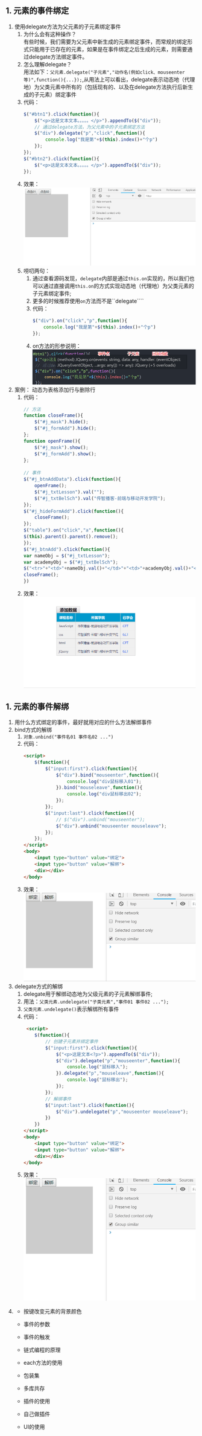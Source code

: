 ## 1. 元素的事件绑定
1. 使用delegate方法为父元素的子元素绑定事件
    1. 为什么会有这种操作？  
        有些时候，我们需要为父元素中新生成的元素绑定事件，而常规的绑定形式只能用于已存在的元素，如果是在事件绑定之后生成的元素，则需要通过delegate方法绑定事件。
    1. 怎么理解delegate？  
        用法如下：```父元素.delegate("子元素","动作名(例如click、mouseenter等)",function(){...});```,从用法上可以看出，delegate表示动态地（代理地）为父类元素中所有的（包括现有的、以及在delegate方法执行后新生成的子元素）绑定事件
    1. 代码：  
        ``` js  
        $("#btn1").click(function(){
            $("<p>这是文本文本。。。。。</p>").appendTo($("div"));
            // 通过delegate方法，为父元素中的子元素绑定方法
            $("div").delegate("p","click",function(){
                console.log("我是第"+$(this).index()+"个p")
            });
        });
        $("#btn2").click(function(){
            $("<p>这是文本文本。。。。。</p>").appendTo($("div"));
        });
        ```
    1. 效果：  
        ![image text](images/代理绑定事件01.gif)  
    1. 唠叨两句： 
        1. 通过查看源码发现，```delegate```内部是通过```this.on```实现的，所以我们也可以通过直接调用```this.on```的方式实现动态地（代理地）为父类元素的子元素绑定事件;
        1. 更多的时候推荐使用```on```方法而不是``delegate````
        1. 代码：  
            ``` js
            $("div").on("click","p",function(){
                console.log("我是第"+$(this).index()+"个p")
            });
            ```
        1. on方法的形参说明： 
            ![image text](images/on方法01.png)
1. 案例： 动态为表格添加行与删除行
    1. 代码：  
        ``` js
        // 方法
        function closeFrame(){
            $("#j_mask").hide();
            $("#j_formAdd").hide();
        };
        function openFrame(){
            $("#j_mask").show();
            $("#j_formAdd").show();
        };

        // 事件
        $("#j_btnAddData").click(function(){
            openFrame();
            $("#j_txtLesson").val("");
            $("#j_txtBelSch").val("传智播客-前端与移动开发学院");
        });
        $("#j_hideFormAdd").click(function(){
            closeFrame();
        });
        $("table").on("click","a",function(){
        $(this).parent().parent().remove();
        });
        $("#j_btnAdd").click(function(){
        var nameObj = $("#j_txtLesson");
        var academyObj = $("#j_txtBelSch");
        $("<tr>"+"<td>"+nameObj.val()+"</td>"+"<td>"+academyObj.val()+"</td>"+"<td><a href='javascrip:;'class='get'>GET</a></td>"+"</tr>").appendTo($("tbody"));
        closeFrame();
        })
        ```  
    1. 效果：  
        ![image text](images/案例01.gif)

## 1. 元素的事件解绑
1. 用什么方式绑定的事件，最好就用对应的什么方法解绑事件
1. bind方式的解绑
    1. ```对象.unbind("事件名01 事件名02 ...")```
    1. 代码：  
        ``` html
        <script>
            $(function(){
                $("input:first").click(function(){
                    $("div").bind("mouseenter",function(){
                        console.log("div鼠标移入01");
                    }).bind("mouseleave",function(){
                        console.log("div鼠标移出02");
                    });
                });
                $("input:last").click(function(){
                    // $("div").unbind("mouseenter");
                    $("div").unbind("mouseenter mouseleave");
                });
            });
        </script>
        <body>
            <input type="button" value="绑定">
            <input type="button" value="解绑">
            <div></div>
        </body>
        ```
    1. 效果：  
        ![image text](images/bind解绑01.gif)
1. delegate方式的解绑
    1. delegate用于解绑动态地为父级元素的子元素解绑事件;
    1. 用法：```父类元素.undelegate("子类元素","事件01 事件02 ...");```
    1. ```父类元素.undelegate()```表示解绑所有事件
    1. 代码：  
        ``` html
         <script>
            $(function(){
                // 创建子元素并绑定事件
                $("input:first").click(function(){
                    $("<p>这是文本<?p>").appendTo($("div"));
                    $("div").delegate("p","mouseenter",function(){
                        console.log("鼠标移入");
                    }).delegate("p","mouseleave",function(){
                        console.log("鼠标移出");
                    });
                });
                // 解绑事件
                $("input:last").click(function(){
                    $("div").undelegate("p","mouseenter mouseleave");
                })
            })
        </script>
        <body>
            <input type="button" value="绑定">
            <input type="button" value="解绑">
            <div></div>
        </body>
        ```
    1. 效果： 
        ![image text](images/undeletegate解绑01.gif)
1. 
    * 按键改变元素的背景颜色
    * 事件的参数
    * 事件的触发

    * 链式编程的原理

    * each方法的使用

    * 包装集

    * 多库共存
    * 插件的使用
    * 自己做插件
    * UI的使用
